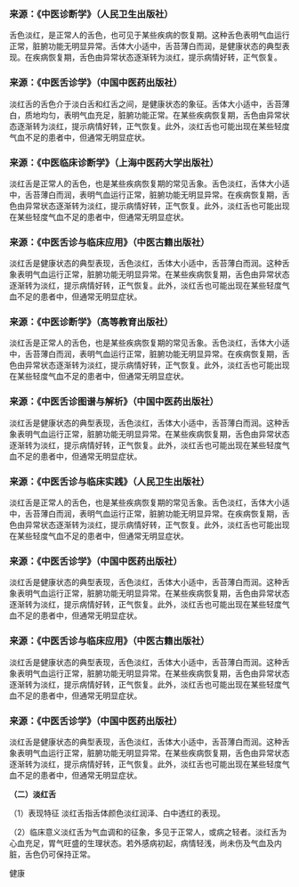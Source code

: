 ### 来源：《中医诊断学》（人民卫生出版社）
舌色淡红，是正常人的舌色，也可见于某些疾病的恢复期。这种舌色表明气血运行正常，脏腑功能无明显异常。舌体大小适中，舌苔薄白而润，是健康状态的典型表现。在疾病恢复期，舌色由异常状态逐渐转为淡红，提示病情好转，正气恢复。

### 来源：《中医舌诊学》（中国中医药出版社）
淡红舌的舌色介于淡白舌和红舌之间，是健康状态的象征。舌体大小适中，舌苔薄白，质地均匀，表明气血充足，脏腑功能正常。在某些疾病恢复期，舌色由异常状态逐渐转为淡红，提示病情好转，正气恢复。此外，淡红舌也可能出现在某些轻度气血不足的患者中，但通常无明显症状。

### 来源：《中医临床诊断学》（上海中医药大学出版社）
淡红舌是正常人的舌色，也是某些疾病恢复期的常见舌象。舌色淡红，舌体大小适中，舌苔薄白而润，表明气血运行正常，脏腑功能无明显异常。在疾病恢复期，舌色由异常状态逐渐转为淡红，提示病情好转，正气恢复。此外，淡红舌也可能出现在某些轻度气血不足的患者中，但通常无明显症状。

### 来源：《中医舌诊与临床应用》（中医古籍出版社）
淡红舌是健康状态的典型表现，舌色淡红，舌体大小适中，舌苔薄白而润。这种舌象表明气血运行正常，脏腑功能无明显异常。在某些疾病恢复期，舌色由异常状态逐渐转为淡红，提示病情好转，正气恢复。此外，淡红舌也可能出现在某些轻度气血不足的患者中，但通常无明显症状。

### 来源：《中医诊断学》（高等教育出版社）
淡红舌是正常人的舌色，也是某些疾病恢复期的常见舌象。舌色淡红，舌体大小适中，舌苔薄白而润，表明气血运行正常，脏腑功能无明显异常。在疾病恢复期，舌色由异常状态逐渐转为淡红，提示病情好转，正气恢复。此外，淡红舌也可能出现在某些轻度气血不足的患者中，但通常无明显症状。

### 来源：《中医舌诊图谱与解析》（中国中医药出版社）
淡红舌是健康状态的典型表现，舌色淡红，舌体大小适中，舌苔薄白而润。这种舌象表明气血运行正常，脏腑功能无明显异常。在某些疾病恢复期，舌色由异常状态逐渐转为淡红，提示病情好转，正气恢复。此外，淡红舌也可能出现在某些轻度气血不足的患者中，但通常无明显症状。

### 来源：《中医舌诊与临床实践》（人民卫生出版社）
淡红舌是正常人的舌色，也是某些疾病恢复期的常见舌象。舌色淡红，舌体大小适中，舌苔薄白而润，表明气血运行正常，脏腑功能无明显异常。在疾病恢复期，舌色由异常状态逐渐转为淡红，提示病情好转，正气恢复。此外，淡红舌也可能出现在某些轻度气血不足的患者中，但通常无明显症状。

### 来源：《中医舌诊学》（中国中医药出版社）
淡红舌是健康状态的典型表现，舌色淡红，舌体大小适中，舌苔薄白而润。这种舌象表明气血运行正常，脏腑功能无明显异常。在某些疾病恢复期，舌色由异常状态逐渐转为淡红，提示病情好转，正气恢复。此外，淡红舌也可能出现在某些轻度气血不足的患者中，但通常无明显症状。

### 来源：《中医舌诊与临床应用》（中医古籍出版社）
淡红舌是健康状态的典型表现，舌色淡红，舌体大小适中，舌苔薄白而润。这种舌象表明气血运行正常，脏腑功能无明显异常。在某些疾病恢复期，舌色由异常状态逐渐转为淡红，提示病情好转，正气恢复。此外，淡红舌也可能出现在某些轻度气血不足的患者中，但通常无明显症状。

### 来源：《中医舌诊学》（中国中医药出版社）
淡红舌是健康状态的典型表现，舌色淡红，舌体大小适中，舌苔薄白而润。这种舌象表明气血运行正常，脏腑功能无明显异常。在某些疾病恢复期，舌色由异常状态逐渐转为淡红，提示病情好转，正气恢复。此外，淡红舌也可能出现在某些轻度气血不足的患者中，但通常无明显症状。





**（二）淡红舌**

（1）表现特征  淡红舌指舌体颜色淡红润泽、白中透红的表现。

（2）临床意义淡红舌为气血调和的征象，多见于正常人，或病之轻者。淡红舌为心血充足，胃气旺盛的生理状态。若外感病初起，病情轻浅，尚未伤及气血及内脏，舌色仍可保持正常。

健康
